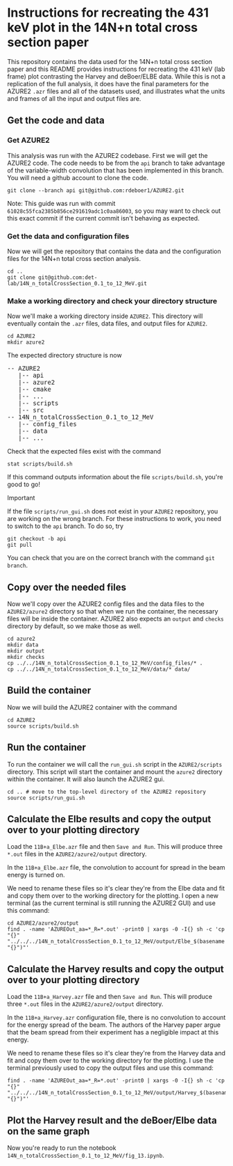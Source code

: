 # Instructions for recreating the 431 keV plot in the 14N+n total cross section paper

This repository contains the data used for the 14N+n total cross section paper and this README provides instructions for recreating the 431 keV (lab frame) plot contrasting the Harvey and deBoer/ELBE data.  While this is not a replication of the full analysis, it does have the final parameters for the AZURE2 `.azr` files and all of the datasets used, and illustrates what the units and frames of all the input and output files are.

## Get the code and data

### Get AZURE2
This analysis was run with the AZURE2 codebase.  First we will get the AZURE2 code.  The code needs to be from the `api` branch to take advantage of the variable-width convolution that has been implemented in this branch.  You will need a github account to clone the code.

```
git clone --branch api git@github.com:rdeboer1/AZURE2.git
```

Note: This guide was run with commit `61028c55fca2385b856ce291619adc1c0aa86003`, so you may want to check out this exact commit if the current commit isn't behaving as expected.


### Get the data and configuration files
Now we will get the repository that contains the data and the configuration files for the 14N+n total cross section analysis.

```
cd ..
git clone git@github.com:det-lab/14N_n_totalCrossSection_0.1_to_12_MeV.git
```

### Make a working directory and check your directory structure
Now we'll make a working directory inside `AZURE2`.  This directory will eventually contain the `.azr` files, data files, and output files for `AZURE2`.

```
cd AZURE2
mkdir azure2
```

The expected directory structure is now

<pre>
-- AZURE2
   |-- api
   |-- azure2
   |-- cmake
   |-- ...
   |-- scripts
   |-- src
-- 14N_n_totalCrossSection_0.1_to_12_MeV
   |-- config_files
   |-- data
   |-- ...
</pre>

Check that the expected files exist with the command

```
stat scripts/build.sh
```

If this command outputs information about the file `scripts/build.sh`, you're good to go!

> [!IMPORTANT]
> If the file `scripts/run_gui.sh` does not exist in your `AZURE2` repository, you are working on the wrong branch.  For these instructions to work, you need to switch to the `api` branch.  To do so, try
> ```
> git checkout -b api
> git pull
> ```
> You can check that you are on the correct branch with the command `git branch`.

## Copy over the needed files

Now we'll copy over the AZURE2 config files and the data files to the `AZURE2/azure2` directory so that when we run the container, the necessary files will be inside the container.  AZURE2 also expects an `output` and `checks` directory by default, so we make those as well.

```
cd azure2
mkdir data
mkdir output
mkdir checks
cp ../../14N_n_totalCrossSection_0.1_to_12_MeV/config_files/* .
cp ../../14N_n_totalCrossSection_0.1_to_12_MeV/data/* data/
```

## Build the container

Now we will build the AZURE2 container with the command

```
cd AZURE2
source scripts/build.sh
```

## Run the container

To run the container we will call the `run_gui.sh` script in the `AZURE2/scripts` directory.  This script will start the container and mount the `azure2` directory within the container.  It will also launch the AZURE2 gui.

```
cd .. # move to the top-level directory of the AZURE2 repository
source scripts/run_gui.sh
```

## Calculate the Elbe results and copy the output over to your plotting directory
Load the `11B+a_Elbe.azr` file and then `Save and Run`.  This will produce three `*.out` files in the `AZURE2/azure2/output` directory.

In the `11B+a_Elbe.azr` file, the convolution to account for spread in the beam energy is turned on.    

We need to rename these files so it's clear they're from the Elbe data and fit and copy them over to the working directory for the plotting.  I open a new terminal (as the current terminal is still running the AZURE2 GUI) and use this command:

```
cd AZURE2/azure2/output
find . -name 'AZUREOut_aa=*_R=*.out' -print0 | xargs -0 -I{} sh -c 'cp "{}" "../../../14N_n_totalCrossSection_0.1_to_12_MeV/output/Elbe_$(basename "{}")"'
```

## Calculate the Harvey results and copy the output over to your plotting directory
Load the `11B+a_Harvey.azr` file and then `Save and Run`.  This will produce three `*.out` files in the `AZURE2/azure2/output` directory.  

In the `11B+a_Harvey.azr` configuration file, there is no convolution to account for the energy spread of the beam.  The authors of the Harvey paper argue that the beam spread from their experiment has a negligible impact at this energy.

We need to rename these files so it's clear they're from the Harvey data and fit and copy them over to the working directory for the plotting.  I use the terminal previously used to copy the output files and use this command:

```
find . -name 'AZUREOut_aa=*_R=*.out' -print0 | xargs -0 -I{} sh -c 'cp "{}" "../../../14N_n_totalCrossSection_0.1_to_12_MeV/output/Harvey_$(basename "{}")"'
```

## Plot the Harvey result and the deBoer/Elbe data on the same graph

Now you're ready to run the notebook `14N_n_totalCrossSection_0.1_to_12_MeV/fig_13.ipynb`.  

